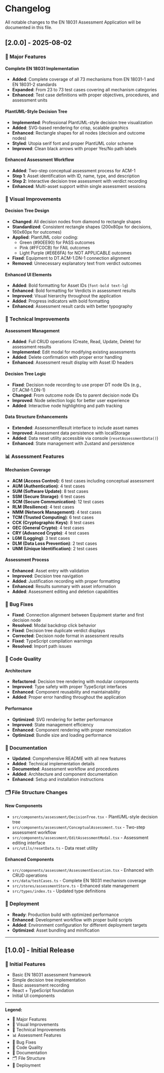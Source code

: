 # Changelog

All notable changes to the EN 18031 Assessment Application will be documented in this file.

## [2.0.0] - 2025-08-02

### 🚀 Major Features

#### Complete EN 18031 Implementation
- **Added**: Complete coverage of all 73 mechanisms from EN 18031-1 and EN 18031-2 standards
- **Expanded**: From 23 to 73 test cases covering all mechanism categories
- **Enhanced**: Test case definitions with proper objectives, procedures, and assessment units

#### PlantUML-Style Decision Tree
- **Implemented**: Professional PlantUML-style decision tree visualization
- **Added**: SVG-based rendering for crisp, scalable graphics
- **Enhanced**: Rectangle shapes for all nodes (decision and outcome nodes)
- **Styled**: Utopia serif font and proper PlantUML color scheme
- **Improved**: Clean black arrows with proper Yes/No path labels

#### Enhanced Assessment Workflow
- **Added**: Two-step conceptual assessment process for ACM-1
- **Step 1**: Asset identification with ID, name, type, and description
- **Step 2**: Interactive decision tree assessment with verdict recording
- **Enhanced**: Multi-asset support within single assessment sessions

### 🎨 Visual Improvements

#### Decision Tree Design
- **Changed**: All decision nodes from diamond to rectangle shapes
- **Standardized**: Consistent rectangle shapes (200x80px for decisions, 160x60px for outcomes)
- **Applied**: PlantUML color coding:
  - Green (#90EE90) for PASS outcomes
  - Pink (#FFC0CB) for FAIL outcomes
  - Light Purple (#E6E6FA) for NOT APPLICABLE outcomes
- **Fixed**: Equipment to DT.ACM-1.DN-1 connection alignment
- **Removed**: Unnecessary explanatory text from verdict outcomes

#### Enhanced UI Elements
- **Added**: Bold formatting for Asset IDs (`font-bold text-lg`)
- **Enhanced**: Bold formatting for Verdicts in assessment results
- **Improved**: Visual hierarchy throughout the application
- **Added**: Progress indicators with bold formatting
- **Enhanced**: Assessment result cards with better typography

### 🔧 Technical Improvements

#### Assessment Management
- **Added**: Full CRUD operations (Create, Read, Update, Delete) for assessment results
- **Implemented**: Edit modal for modifying existing assessments
- **Added**: Delete confirmation with proper error handling
- **Enhanced**: Assessment result display with Asset ID headers

#### Decision Tree Logic
- **Fixed**: Decision node recording to use proper DT node IDs (e.g., DT.ACM-1.DN-1)
- **Changed**: From outcome node IDs to parent decision node IDs
- **Improved**: Node selection logic for better user experience
- **Added**: Interactive node highlighting and path tracking

#### Data Structure Enhancements
- **Extended**: AssessmentResult interface to include asset names
- **Improved**: Assessment data persistence with localStorage
- **Added**: Data reset utility accessible via console (`resetAssessmentData()`)
- **Enhanced**: State management with Zustand and persistence

### 📊 Assessment Features

#### Mechanism Coverage
- **ACM (Access Control)**: 6 test cases including conceptual assessment
- **AUM (Authentication)**: 4 test cases
- **SUM (Software Update)**: 8 test cases  
- **SSM (Secure Storage)**: 6 test cases
- **SCM (Secure Communication)**: 12 test cases
- **RLM (Resilience)**: 4 test cases
- **NMM (Network Management)**: 4 test cases
- **TCM (Trusted Computing)**: 6 test cases
- **CCK (Cryptographic Keys)**: 8 test cases
- **GEC (General Crypto)**: 4 test cases
- **CRY (Advanced Crypto)**: 4 test cases
- **LGM (Logging)**: 3 test cases
- **DLM (Data Loss Prevention)**: 2 test cases
- **UNM (Unique Identification)**: 2 test cases

#### Assessment Process
- **Enhanced**: Asset entry with validation
- **Improved**: Decision tree navigation
- **Added**: Justification recording with proper formatting
- **Enhanced**: Results summary with asset information
- **Added**: Assessment editing and deletion capabilities

### 🐛 Bug Fixes

- **Fixed**: Connection alignment between Equipment starter and first decision node
- **Resolved**: Modal backdrop click behavior
- **Fixed**: Decision tree duplicate verdict displays
- **Corrected**: Decision node format in assessment results
- **Fixed**: TypeScript compilation warnings
- **Resolved**: Import path issues

### 🔄 Code Quality

#### Architecture
- **Refactored**: Decision tree rendering with modular components
- **Improved**: Type safety with proper TypeScript interfaces
- **Enhanced**: Component reusability and maintainability
- **Added**: Proper error handling throughout the application

#### Performance
- **Optimized**: SVG rendering for better performance
- **Improved**: State management efficiency
- **Enhanced**: Component rendering with proper memoization
- **Optimized**: Bundle size and loading performance

### 📝 Documentation

- **Updated**: Comprehensive README with all new features
- **Added**: Technical implementation details
- **Documented**: Assessment workflow and procedures
- **Added**: Architecture and component documentation
- **Enhanced**: Setup and installation instructions

### 🗂️ File Structure Changes

#### New Components
- `src/components/assessment/DecisionTree.tsx` - PlantUML-style decision tree
- `src/components/assessment/ConceptualAssessment.tsx` - Two-step assessment workflow
- `src/components/assessment/EditAssessmentModal.tsx` - Assessment editing interface
- `src/utils/resetData.ts` - Data reset utility

#### Enhanced Components
- `src/components/assessment/AssessmentExecution.tsx` - Enhanced with CRUD operations
- `src/data/testCases.ts` - Complete EN 18031 mechanism coverage
- `src/stores/assessmentStore.ts` - Enhanced state management
- `src/types/index.ts` - Updated type definitions

### 🚀 Deployment

- **Ready**: Production build with optimized performance
- **Enhanced**: Development workflow with proper build scripts
- **Added**: Environment configuration for different deployment targets
- **Optimized**: Asset bundling and minification

---

## [1.0.0] - Initial Release

### 🎯 Initial Features
- Basic EN 18031 assessment framework
- Simple decision tree implementation
- Basic assessment recording
- React + TypeScript foundation
- Initial UI components

---

**Legend:**
- 🚀 Major Features
- 🎨 Visual Improvements  
- 🔧 Technical Improvements
- 📊 Assessment Features
- 🐛 Bug Fixes
- 🔄 Code Quality
- 📝 Documentation
- 🗂️ File Structure
- 🚀 Deployment